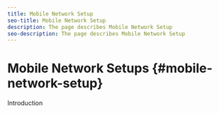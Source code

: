 ```yaml
---
title: Mobile Network Setup
seo-title: Mobile Network Setup
description: The page describes Mobile Network Setup
seo-description: The page describes Mobile Network Setup
---
```


# Mobile Network Setups {#mobile-network-setup}

Introduction
